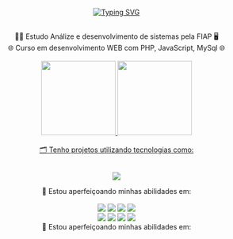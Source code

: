<p align="center">
  <a href="https://git.io/typing-svg">
    <img src="https://readme-typing-svg.demolab.com?font=Fira+Code&weight=600&size=25&pause=1000&color=ffffff&random=false&width=435&height=40&lines=Ol%C3%A1%2C+eu+sou+Jason+Figueiredo!+%E2%98%95%F0%9F%92%BB%F0%9F%8C%9" alt="Typing SVG">
  </a>
</p>

</br>

<div align="center">
    👨‍💻 Estudo Análize e desenvolvimento de sistemas pela FIAP 🖥️
</br>
    🌐 Curso em desenvolvimento WEB com PHP, JavaScript, MySql 🌐
</div>

</br>

<div align="center">
  <a href="https://github.com/JasonFigueiredo">
  <img height="150em" src="https://github-readme-stats.vercel.app/api?username=JasonFigueiredo&show_icons=true&theme=radical&include_all_commits=true&count_private=true"/>
  <img height="150em" src="https://github-readme-stats.vercel.app/api/top-langs/?username=JasonFigueiredo&layout=compact&langs_icons=true&theme=radical"/>
</div>

</br>

<div align="center">
🗂️ Tenho projetos utilizando tecnologias como:
</div>

<div style="display: inline_block" align="center"><br>
    <p align="center">
      <a href="https://skillicons.dev">
        <img src="https://skillicons.dev/icons?i=html,css,js,jquery,php,mysql,bootstrap,figma" />
      </a>
    </p>
</div>

<div align="center">
🚀 Estou aperfeiçoando minhas abilidades em:
</div>

</br>

<div align="center">
 <img src="https://img.shields.io/badge/MySQL-005C84?style=for-the-badge&logo=mysql&logoColor=white" />
 <img src="https://img.shields.io/badge/Figma-F24E1E?style=for-the-badge&logo=figma&logoColor=white" />
 <img src="https://img.shields.io/badge/github%20copilot-000000?style=for-the-badge&logo=githubcopilot&logoColor=white" />
 <img src="https://img.shields.io/badge/Postman-FF6C37?style=for-the-badge&logo=Postman&logoColor=white" /></br>
 <img src="https://img.shields.io/badge/Bootstrap-563D7C?style=for-the-badge&logo=bootstrap&logoColor=white" />
 <img src="https://img.shields.io/badge/JavaScript-323330?style=for-the-badge&logo=javascript&logoColor=F7DF1E" />
 <img src="https://img.shields.io/badge/GIT-E44C30?style=for-the-badge&logo=git&logoColor=white" />
 <img src="https://img.shields.io/badge/Miro-F7C922?style=for-the-badge&logo=Miro&logoColor=050036" />
</div>

<div align="center">
🚀 Estou aperfeiçoando minhas abilidades em:
</div>
